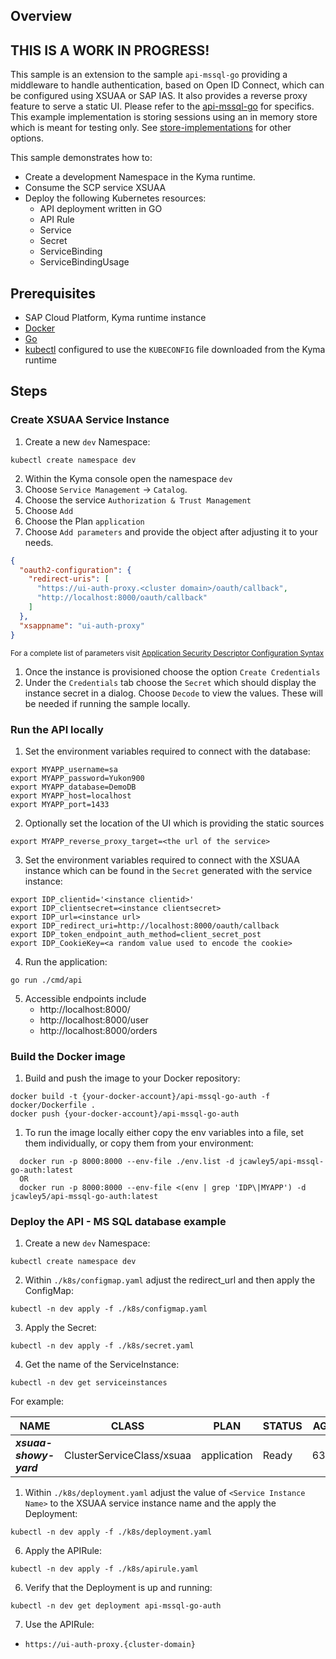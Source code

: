 ## Overview

## THIS IS A WORK IN PROGRESS!

This sample is an extension to the sample `api-mssql-go` providing a middleware to handle authentication, based on Open ID Connect, which can be configured using XSUAA or SAP IAS. It also provides a reverse proxy feature to serve a static UI. Please refer to the [api-mssql-go](../api-mssql-go/README.md) for specifics. This example implementation is storing sessions using an in memory store which is meant for testing only. See [store-implementations](https://github.com/gorilla/sessions#store-implementations) for other options.


This sample demonstrates how to:

- Create a development Namespace in the Kyma runtime.
- Consume the SCP service XSUAA
- Deploy the following Kubernetes resources:
  - API deployment written in GO
  - API Rule
  - Service
  - Secret
  - ServiceBinding
  - ServiceBindingUsage


## Prerequisites

- SAP Cloud Platform, Kyma runtime instance
- [Docker](https://www.docker.com/)
- [Go](https://golang.org/doc/install)
- [kubectl](https://kubernetes.io/docs/tasks/tools/install-kubectl/) configured to use the `KUBECONFIG` file downloaded from the Kyma runtime

## Steps

### Create XSUAA Service Instance

1. Create a new `dev` Namespace:

```shell script
kubectl create namespace dev
```

2. Within the Kyma console open the namespace `dev`
3. Choose `Service Management` -> `Catalog`.
4. Choose the service `Authorization & Trust Management`
5. Choose `Add`
6. Choose the Plan `application`
7. Choose `Add parameters` and provide the object after adjusting it to your needs.


```json
{
  "oauth2-configuration": {
    "redirect-uris": [
      "https://ui-auth-proxy.<cluster domain>/oauth/callback",
      "http://localhost:8000/oauth/callback"
    ]
  },
  "xsappname": "ui-auth-proxy"
}
```
<sup> For a complete list of parameters visit [Application Security Descriptor Configuration Syntax](https://help.sap.com/viewer/4505d0bdaf4948449b7f7379d24d0f0d/2.0.04/en-US/6d3ed64092f748cbac691abc5fe52985.html) </sup>

1. Once the instance is provisioned choose the option `Create Credentials`
2. Under the `Credentials` tab choose the `Secret` which should display the instance secret in a dialog. Choose `Decode` to view the values. These will be needed if running the sample locally.

### Run the API locally

1. Set the environment variables required to connect with the database:

```shell script
export MYAPP_username=sa
export MYAPP_password=Yukon900
export MYAPP_database=DemoDB
export MYAPP_host=localhost
export MYAPP_port=1433
```

2. Optionally set the location of the UI which is providing the static sources
  
```shell script
export MYAPP_reverse_proxy_target=<the url of the service>
```

3. Set the environment variables required to connect with the XSUAA instance which can be found in the `Secret` generated with the service instance:

```shell script
export IDP_clientid='<instance clientid>'
export IDP_clientsecret=<instance clientsecret>
export IDP_url=<instance url>
export IDP_redirect_uri=http://localhost:8000/oauth/callback
export IDP_token_endpoint_auth_method=client_secret_post
export IDP_CookieKey=<a random value used to encode the cookie>
```

4. Run the application:

```shell script
go run ./cmd/api
```

5. Accessible endpoints include
   - http://localhost:8000/
   - http://localhost:8000/user
   - http://localhost:8000/orders

### Build the Docker image

1. Build and push the image to your Docker repository:

```shell script
docker build -t {your-docker-account}/api-mssql-go-auth -f docker/Dockerfile .
docker push {your-docker-account}/api-mssql-go-auth
```

1. To run the image locally either copy the env variables into a file, set them individually, or copy them from your environment:

```shell script
  docker run -p 8000:8000 --env-file ./env.list -d jcawley5/api-mssql-go-auth:latest
  OR
  docker run -p 8000:8000 --env-file <(env | grep 'IDP\|MYAPP') -d jcawley5/api-mssql-go-auth:latest
```

### Deploy the API - MS SQL database example

1. Create a new `dev` Namespace:

```shell script
kubectl create namespace dev
```

2. Within `./k8s/configmap.yaml` adjust the redirect_url and then apply the ConfigMap:

```shell script
kubectl -n dev apply -f ./k8s/configmap.yaml
```

3. Apply the Secret:

```shell script
kubectl -n dev apply -f ./k8s/secret.yaml
```

4. Get the name of the ServiceInstance:

```shell script
kubectl -n dev get serviceinstances
```

For example:

| NAME                   | CLASS                     | PLAN        | STATUS | AGE |
| ---------------------- | ------------------------- | ----------- | ------ | --- |
| ***xsuaa-showy-yard*** | ClusterServiceClass/xsuaa | application | Ready  | 63m |

1. Within `./k8s/deployment.yaml` adjust the value of `<Service Instance Name>` to the XSUAA service instance name and the apply the Deployment:

```shell script
kubectl -n dev apply -f ./k8s/deployment.yaml
```

6. Apply the APIRule:

```shell script
kubectl -n dev apply -f ./k8s/apirule.yaml
```

6. Verify that the Deployment is up and running:

```shell script
kubectl -n dev get deployment api-mssql-go-auth
```

7. Use the APIRule:
  - `https://ui-auth-proxy.{cluster-domain}`